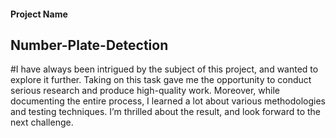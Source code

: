 #### Project Name
## Number-Plate-Detection
#​I have always been intrigued by the subject of this project, and wanted to explore it further. Taking on this task gave me the opportunity to conduct serious research and produce high-quality work. Moreover, while documenting the entire process, I learned a lot about various methodologies and testing techniques. I’m thrilled about the result, and look forward to the next challenge.
